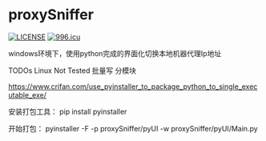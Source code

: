 # proxySniffer
[![LICENSE](https://img.shields.io/badge/license-Anti%20996-blue.svg)](https://github.com/996icu/996.ICU/blob/master/LICENSE) 
[![996.icu](https://img.shields.io/badge/link-996.icu-red.svg)](https://996.icu)

windows环境下，使用python完成的界面化切换本地机器代理Ip地址

TODOs
Linux Not Tested
批量写
分模块


https://www.crifan.com/use_pyinstaller_to_package_python_to_single_executable_exe/


<p>
安装打包工具：
pip install pyinstaller</p>
<p>
开始打包：
pyinstaller -F -p proxySniffer/pyUI -w proxySniffer/pyUI/Main.py
</p>
